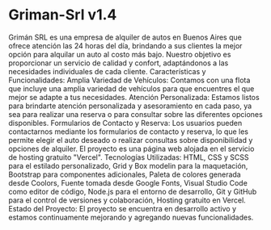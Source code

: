 # Griman-Srl v1.4
Grimán SRL es una empresa de alquiler de autos en Buenos Aires que ofrece atención las 24 horas del día, brindando a sus clientes la mejor opción para alquilar un auto al costo más bajo. Nuestro objetivo es proporcionar un servicio de calidad y confort, adaptándonos a las necesidades individuales de cada cliente.
Características y Funcionalidades: Amplia Variedad de Vehículos: Contamos con una flota que incluye una amplia variedad de vehículos para que encuentres el que mejor se adapte a tus necesidades.
Atención Personalizada: Estamos listos para brindarte atención personalizada y asesoramiento en cada paso, ya sea para realizar una reserva o para consultar sobre las diferentes opciones disponibles.
Formularios de Contacto y Reserva: Los usuarios pueden contactarnos mediante los formularios de contacto y reserva, lo que les permite elegir el auto deseado o realizar consultas sobre disponibilidad y opciones de alquiler.
El proyecto es una página web alojada en el servicio de hosting gratuito "Vercel".
Tecnologías Utilizadas: HTML, CSS y SCSS para el estilado personalizado, Grid y Box modelin para la maquetación, Bootstrap para componentes adicionales, Paleta de colores generada desde Coolors, Fuente tomada desde Google Fonts, Visual Studio Code como editor de código, Node.js para el entorno de desarrollo, Git y GitHub para el control de versiones y colaboración, Hosting gratuito en Vercel.
Estado del Proyecto: El proyecto se encuentra en desarrollo activo y estamos continuamente mejorando y agregando nuevas funcionalidades.
